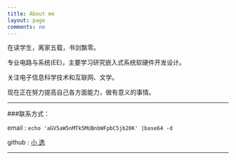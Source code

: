 ```yaml
---
title: About me
layout: page
comments: no
---
```


在读学生，离家五载，书剑飘零。

专业电路与系统(EE)，主要学习研究嵌入式系统软硬件开发设计。

关注电子信息科学技术和互联网、文学。

现在正在努力提高自己各方面能力，做有意义的事情。



----

###联系方式：        

email  :  `echo 'aGV5aW5nMTk5MUBnbWFpbC5jb20K' |base64 -d`

github :  [小 逸](https://github.com/huangtuzhi)      


----


